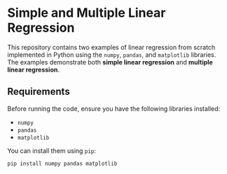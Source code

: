 # Simple and Multiple Linear Regression

This repository contains two examples of linear regression from scratch implemented in Python using the `numpy`, `pandas`, and `matplotlib` libraries. The examples demonstrate both **simple linear regression** and **multiple linear regression**.

## Requirements

Before running the code, ensure you have the following libraries installed:

- `numpy`
- `pandas`
- `matplotlib`

You can install them using `pip`:

```bash
pip install numpy pandas matplotlib
